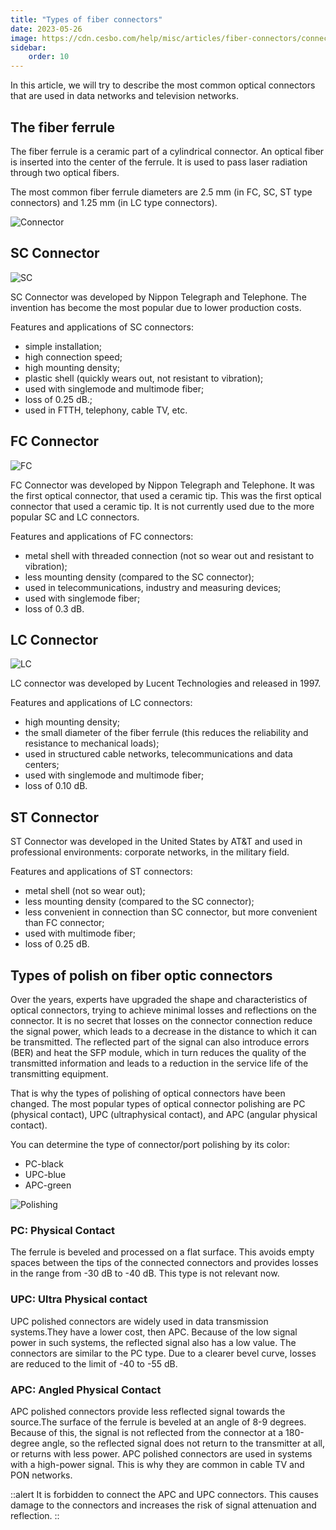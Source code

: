 ```yaml
---
title: "Types of fiber connectors"
date: 2023-05-26
image: https://cdn.cesbo.com/help/misc/articles/fiber-connectors/connector.png
sidebar:
    order: 10
---
```


In this article, we will try to describe the most common optical connectors that are used in data networks and television networks.

## The fiber ferrule

The fiber ferrule is a ceramic part of a cylindrical connector. An optical fiber is inserted into the center of the ferrule. It is used to pass laser radiation through two optical fibers.

The most common fiber ferrule diameters are 2.5 mm (in FC, SC, ST type connectors) and 1.25 mm (in LC type connectors).

![Connector](https://cdn.cesbo.com/help/misc/articles/fiber-connectors/connector.png)

## SC Connector

![SC](https://cdn.cesbo.com/help/misc/articles/fiber-connectors/sc.png)

SC Connector was developed by Nippon Telegraph and Telephone. The invention has become the most popular due to lower production costs.

Features and applications of SC connectors:

- simple installation;
- high connection speed;
- high mounting density;
- plastic shell (quickly wears out, not resistant to vibration);
- used with singlemode and multimode fiber;
- loss of 0.25 dB.;
- used in FTTH, telephony, cable TV, etc.

## FC Connector

![FC](https://cdn.cesbo.com/help/misc/articles/fiber-connectors/fc.png)


FC Connector was developed by Nippon Telegraph and Telephone. It was the first optical connector, that used a ceramic tip. This was the first optical connector that used a ceramic tip. It is not currently used due to the more popular SC and LC connectors.

Features and applications of FC connectors:

- metal shell with threaded connection (not so wear out and resistant to vibration);
- less mounting density (compared to the SC connector);
- used in telecommunications, industry and measuring devices;
- used with singlemode fiber;
- loss of 0.3 dB.

## LC Connector

![LC](https://cdn.cesbo.com/help/misc/articles/fiber-connectors/lc.png)

LC connector was developed by Lucent Technologies and released in 1997.

Features and applications of LC connectors:

- high mounting density;
- the small diameter of the fiber ferrule (this reduces the reliability and resistance to mechanical loads);
- used in structured cable networks, telecommunications and data centers;
- used with singlemode and multimode fiber;
- loss of 0.10 dB.

## ST Connector

ST Connector was developed in the United States by AT&T and used in professional environments: corporate networks, in the military field.

Features and applications of ST connectors:

- metal shell (not so wear out);
- less mounting density (compared to the SC connector);
- less convenient in connection than SC connector, but more convenient than FC connector;
- used with multimode fiber;
- loss of 0.25 dB.

## Types of polish on fiber optic connectors

Over the years, experts have upgraded the shape and characteristics of optical connectors, trying to achieve minimal losses and reflections on the connector.
It is no secret that losses on the connector connection reduce the signal power, which leads to a decrease in the distance to which it can be transmitted.
The reflected part of the signal can also introduce errors (BER) and heat the SFP module, which in turn reduces the quality of the transmitted information and leads to a reduction in the service life of the transmitting equipment.

That is why the types of polishing of optical connectors have been changed. The most popular types of optical connector polishing are PC (physical contact), UPC (ultraphysical contact), and APC (angular physical contact).

You can determine the type of connector/port polishing by its color:

- PC-black
- UPC-blue
- APC-green

![Polishing](https://cdn.cesbo.com/help/misc/articles/fiber-connectors/polishing.png)

### PC: Physical Contact

The ferrule is beveled and processed on a flat surface. This avoids empty spaces between the tips of the connected connectors and provides losses in the range from -30 dB to -40 dB. This type is not relevant now.

### UPC: Ultra Physical contact

UPC polished connectors are widely used in data transmission systems.They have a lower cost, then APC. Because of the low signal power in such systems, the reflected signal also has a low value.
The connectors are similar to the PC type. Due to a clearer bevel curve, losses are reduced to the limit of -40 to -55 dB.

### APC: Angled Physical Contact

APC polished connectors provide less reflected signal towards the source.The surface of the ferrule is beveled at an angle of 8-9 degrees. Because of this, the signal is not reflected from the connector at a 180-degree angle, so the reflected signal does not return to the transmitter at all, or returns with less power. APC polished connectors are used in systems with a high-power signal. This is why they are common in cable TV and PON networks.

::alert
It is forbidden to connect the APC and UPC connectors. This causes damage to the connectors and increases the risk of signal attenuation and reflection.
::
